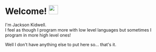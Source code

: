 <!DOCTYPEHTML>
<h1>Welcome!
<img src="https://media.giphy.com/media/hvRJCLFzcasrR4ia7z/giphy.gif" width="30px"/>
</h1>
<p>I'm Jackson Kidwell.<br>I feel as though I program more with low level languages but sometimes I program in more high level ones!</p>
<p>Well I don't have anything else to put here so... that's it.</p>
